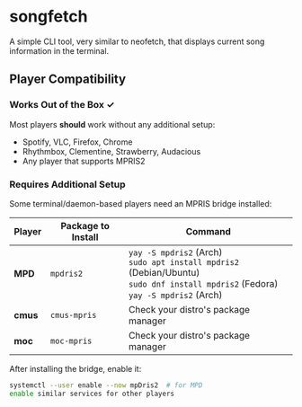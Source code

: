 # songfetch
A simple CLI tool, very similar to neofetch, that displays current song information in the terminal.

## Player Compatibility

### Works Out of the Box ✓

Most players **should** work without any additional setup:
- Spotify, VLC, Firefox, Chrome
- Rhythmbox, Clementine, Strawberry, Audacious
- Any player that supports MPRIS2

### Requires Additional Setup

Some terminal/daemon-based players need an MPRIS bridge installed:

| Player | Package to Install | Command |
|--------|-------------------|---------|
| **MPD** | `mpdris2` | `yay -S mpdris2` (Arch)<br>`sudo apt install mpdris2` (Debian/Ubuntu)<br>`sudo dnf install mpdris2` (Fedora)<br>`yay -S mpdris2` (Arch) |
| **cmus** | `cmus-mpris` | Check your distro's package manager |
| **moc** | `moc-mpris` | Check your distro's package manager |

After installing the bridge, enable it:
```bash
systemctl --user enable --now mpDris2  # for MPD
enable similar services for other players
```
